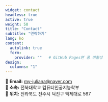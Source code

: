 ```yaml
---
widget: contact
headless: true
active: true
weight: 50
title: "Contact"
subtitle: "연락하기"
lang: ko
content:
  autolink: true
  form:
    provider: ""   # GitHub Pages면 폼 비활성
design:
  columns: "1"
---
```

📧 **Email:** my-juliana@naver.com  
🏫 **소속:** 전북대학교 컴퓨터인공지능학부  
📍 **위치:** 전라북도 전주시 덕진구 백제대로 567  
